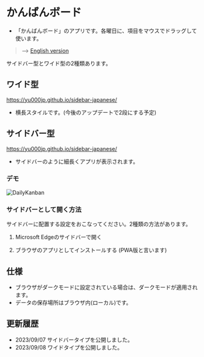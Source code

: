 # かんばんボード

- 「かんばんボード」のアプリです。各曜日に、項目をマウスでドラッグして使います。

> --> [English version](https://github.com/YU000jp/daily-kanban-english)

サイドバー型とワイド型の2種類あります。

## ワイド型

https://yu000jp.github.io/sidebar-japanese/

- 横長スタイルです。(今後のアップデートで2段にする予定)

## サイドバー型

https://yu000jp.github.io/sidebar-japanese/

- サイドバーのように細長くアプリが表示されます。

### デモ

  ![DailyKanban](https://github.com/YU000jp/daily-kanban-sidebar-japanese/assets/111847207/32508758-226e-4642-b8c3-1d4bf7b1a3e8)



### サイドバーとして開く方法

サイドバーに配置する設定をおこなってください。2種類の方法があります。

1. Microsoft Edgeのサイドバーで開く

2. ブラウザのアプリとしてインストールする (PWA版と言います) 


## 仕様

- ブラウザがダークモードに設定されている場合は、ダークモードが適用されます。
- データの保存場所はブラウザ内(ローカル)です。

## 更新履歴

- 2023/09/07 サイドバータイプを公開しました。
- 2023/09/08 ワイドタイプを公開しました。
